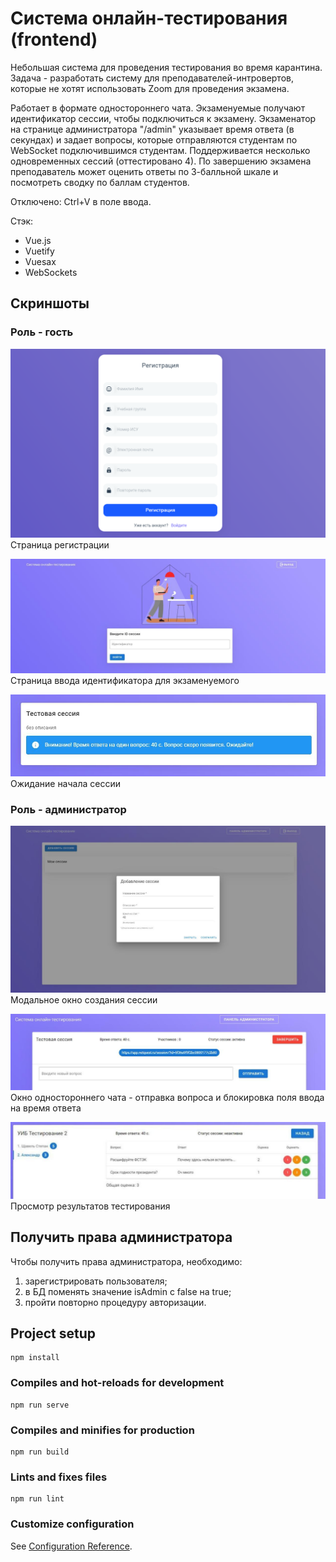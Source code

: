 # Система онлайн-тестирования (frontend)
Небольшая система для проведения тестирования во время карантина. Задача - разработать систему для преподавателей-интровертов, которые не хотят использовать Zoom для проведения экзамена.

Работает в формате одностороннего чата. Экзаменуемые получают идентификатор сессии, чтобы подключиться к экзамену. Экзаменатор на странице администратора "/admin" указывает время ответа (в секундах) и задает вопросы, которые отправляются студентам по WebSocket подключившимся студентам. Поддерживается несколько одновременных сессий (оттестировано 4). По завершению экзамена преподаватель может оценить ответы по 3-балльной шкале и посмотреть сводку по баллам студентов.

Отключено: Ctrl+V в поле ввода.

Стэк:
 - Vue.js
 - Vuetify
 - Vuesax
 - WebSockets

## Скриншоты
### Роль - гость
![Регистрация](https://raw.githubusercontent.com/alialek/online-proctor/master/0.png)
Страница регистрации

![Ввод идентификатора](https://raw.githubusercontent.com/alialek/online-proctor/master/1.jpg)
Страница ввода идентификатора для экзаменуемого

![Ожидание](https://raw.githubusercontent.com/alialek/online-proctor/master/2.jpg)
Ожидание начала сессии

### Роль - администратор
![Создание сессии](https://raw.githubusercontent.com/alialek/online-proctor/master/3.jpg)
Модальное окно создания сессии

![Отправка вопроса](https://raw.githubusercontent.com/alialek/online-proctor/master/4.jpg)
Окно одностороннего чата - отправка вопроса и блокировка поля ввода на время ответа

![Ожидание](https://raw.githubusercontent.com/alialek/online-proctor/master/6.jpg)
Просмотр результатов тестирования

## Получить права администратора
Чтобы получить права администратора, необходимо:
  1. зарегистрировать пользователя;
  2. в БД поменять значение isAdmin с false на true;
  3. пройти повторно процедуру авторизации.


## Project setup
```
npm install
```

### Compiles and hot-reloads for development
```
npm run serve
```

### Compiles and minifies for production
```
npm run build
```

### Lints and fixes files
```
npm run lint
```

### Customize configuration
See [Configuration Reference](https://cli.vuejs.org/config/).
